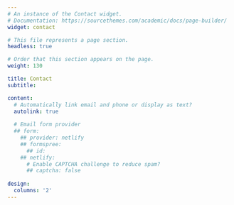 ```yaml
---
# An instance of the Contact widget.
# Documentation: https://sourcethemes.com/academic/docs/page-builder/
widget: contact

# This file represents a page section.
headless: true

# Order that this section appears on the page.
weight: 130

title: Contact
subtitle:

content:
  # Automatically link email and phone or display as text?
  autolink: true
  
  # Email form provider
  ## form:
    ## provider: netlify
    ## formspree:
      ## id:
    ## netlify:
      # Enable CAPTCHA challenge to reduce spam?
      ## captcha: false
  
design:
  columns: '2'
---
```

